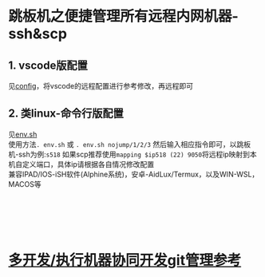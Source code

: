 # 跳板机之便捷管理所有远程内网机器-ssh&scp

## 1. vscode版配置
见[config](./config)，将vscode的远程配置进行参考修改，再远程即可  

## 2. 类linux-命令行版配置
见[env.sh](./env.sh)  
使用方法`. env.sh` 或 `. env.sh nojump/1/2/3`  然后输入相应指令即可，以跳板机-ssh为例:`s518` 如果scp推荐使用`mapping $ip518 (22) 9050`将远程ip映射到本机自定义端口，具体ip请根据各自情况修改配置  
兼容IPAD/IOS-iSH软件(Alphine系统)，安卓-AidLux/Termux，以及WIN-WSL，MACOS等  

<br>
<br>
<br>
<br>


# [多开发/执行机器协同开发git管理参考](../中心化多机器开发推荐配置.md)